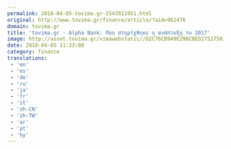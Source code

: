 ```yaml
---
permalink: 2018-04-05-tovima.gr-1543911951.html
original: http://www.tovima.gr/finance/article/?aid=962476
domain: tovima.gr
title: 'tovima.gr - Alpha Bank: Που στηρίχθηκε η ανάπτυξη το 2017'
image: http://asset.tovima.gr/vimawebstatic//D2C76CB9A9E29BCBED275275017086B1.jpg
date: 2018-04-05 11:33:08
category: finance
translations: 
 - 'en'
 - 'es'
 - 'de'
 - 'ru'
 - 'ja'
 - 'fr'
 - 'it'
 - 'zh-CN'
 - 'zh-TW'
 - 'ar'
 - 'pt'
 - 'hy'
---
```


